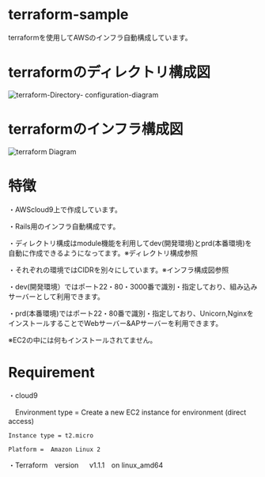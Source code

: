 
# terraform-sample

terraformを使用してAWSのインフラ自動構成しています。

# terraformのディレクトリ構成図

![terraform-Directory- configuration-diagram](https://user-images.githubusercontent.com/90845405/147535054-9fa1d6fe-08ac-41ec-8222-911539cc1f60.jpg)

# terraformのインフラ構成図
![terraform Diagram](https://user-images.githubusercontent.com/90845405/147536223-3cffde63-736e-41e2-8a58-389d576e571e.jpg)

# 特徴

・AWScloud9上で作成しています。

・Rails用のインフラ自動構成です。

・ディレクトリ構成はmodule機能を利用してdev(開発環境)とprd(本番環境)を自動に作成できるようになってます。※ディレクトリ構成参照

・それぞれの環境ではCIDRを別々にしています。※インフラ構成図参照

・dev(開発環境）ではポート22・80・3000番で識別・指定しており、組み込みサーバーとして利用できます。

・prd(本番環境)ではポート22・80番で識別・指定しており、Unicorn,NginxをインストールすることでWebサーバー&APサーバーを利用できます。

※EC2の中には何もインストールされてません。

# Requirement

・cloud9

  　Environment type = Create a new EC2 instance for environment (direct access)
    
    Instance type = t2.micro
  
    Platform =  Amazon Linux 2

・Terraform　version
　
    v1.1.1　on linux_amd64
